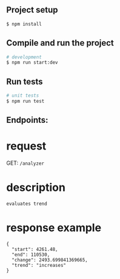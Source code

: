 ## Project setup

```bash
$ npm install
```

## Compile and run the project

```bash
# development
$ npm run start:dev

```

## Run tests

```bash
# unit tests
$ npm run test

```
## Endpoints:

  # request
  GET: `/analyzer`

  # description 
  ``` evaluates trend ```

  # response example
  ```
  {
    "start": 4261.48,
    "end": 110530,
    "change": 2493.699841369665,
    "trend": "increases"
  }
  ```